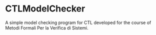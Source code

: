 # CTLModelChecker
A simple model checking program for CTL developed for the course of Metodi Formali Per la Verifica di Sistemi.
